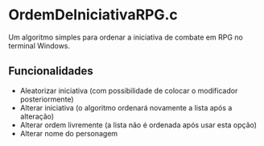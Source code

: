 # OrdemDeIniciativaRPG.c
Um algoritmo simples para ordenar a iniciativa de combate em RPG no terminal Windows.

## Funcionalidades
* Aleatorizar iniciativa (com possibilidade de colocar o modificador posteriormente)
* Alterar iniciativa (o algoritmo ordenará novamente a lista após a alteração)
* Alterar ordem livremente (a lista não é ordenada após usar esta opção)
* Alterar nome do personagem
